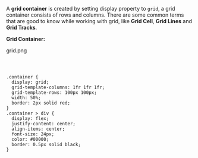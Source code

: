 A **grid container** is created by setting display property to `grid`, a grid
container consists of rows and columns. There are some common terms that are
good to know while working with grid, like **Grid Cell**, **Grid Lines** and
**Grid Tracks**.

**Grid Container:**

<image>grid.png</image>

<codeblock language="css" type="lesson">
<code>
<panel language="html" hidden=true>
<div class="container">
  <div>1</div>
  <div>2</div>
  <div>3</div>
  <div>4</div>
  <div>5</div>
  <div>6</div>
</div>
</panel>
<panel language="css">
.container {
  display: grid;
  grid-template-columns: 1fr 1fr 1fr;
  grid-template-rows: 100px 100px;
  width: 50%;
  border: 2px solid red;
}
.container > div {
  display: flex;
  justify-content: center;
  align-items: center;
  font-size: 24px;
  color: #00000;
  border: 0.5px solid black;
}
</panel>
</code>
</codeblock>
